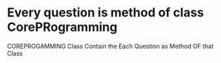 

<h1> Every question is method of class CorePRogramming </h1>

<P> COREPROGAMMING Class Contain the Each Question as Method OF that Class </P>
